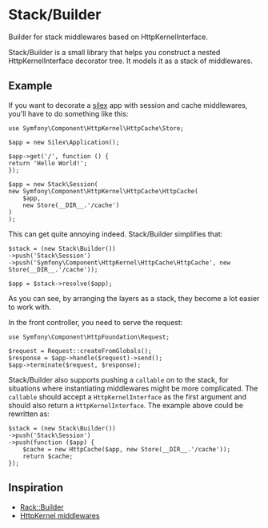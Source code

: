 # Stack/Builder

Builder for stack middlewares based on HttpKernelInterface.

Stack/Builder is a small library that helps you construct a nested
HttpKernelInterface decorator tree. It models it as a stack of middlewares.

## Example

If you want to decorate a [silex](https://github.com/fabpot/Silex) app with
session and cache middlewares, you'll have to do something like this:

    use Symfony\Component\HttpKernel\HttpCache\Store;

    $app = new Silex\Application();

    $app->get('/', function () {
	return 'Hello World!';
    });

    $app = new Stack\Session(
	new Symfony\Component\HttpKernel\HttpCache\HttpCache(
	    $app,
	    new Store(__DIR__.'/cache')
	)
    );

This can get quite annoying indeed. Stack/Builder simplifies that:

    $stack = (new Stack\Builder())
	->push('Stack\Session')
	->push('Symfony\Component\HttpKernel\HttpCache\HttpCache', new Store(__DIR__.'/cache'));

    $app = $stack->resolve($app);

As you can see, by arranging the layers as a stack, they become a lot easier
to work with.

In the front controller, you need to serve the request:

    use Symfony\Component\HttpFoundation\Request;

    $request = Request::createFromGlobals();
    $response = $app->handle($request)->send();
    $app->terminate($request, $response);

Stack/Builder also supports pushing a `callable` on to the stack, for situations
where instantiating middlewares might be more complicated. The `callable` should
accept a `HttpKernelInterface` as the first argument and should also return a
`HttpKernelInterface`. The example above could be rewritten as:

    $stack = (new Stack\Builder())
	->push('Stack\Session')
	->push(function ($app) {
	    $cache = new HttpCache($app, new Store(__DIR__.'/cache'));
	    return $cache;
	});

## Inspiration

* [Rack::Builder](http://rack.rubyforge.org/doc/Rack/Builder.html)
* [HttpKernel middlewares](https://igor.io/2013/02/02/http-kernel-middlewares.html)
